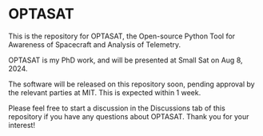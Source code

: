 # OPTASAT

This is the repository for OPTASAT, the Open-source Python Tool for Awareness of Spacecraft and Analysis of Telemetry.

OPTASAT is my PhD work, and will be presented at Small Sat on Aug 8, 2024.

The software will be released on this repository soon, pending approval by the relevant parties at MIT. This is expected within 1 week.

Please feel free to start a discussion in the Discussions tab of this repository if you have any questions about OPTASAT. Thank you for your interest!
